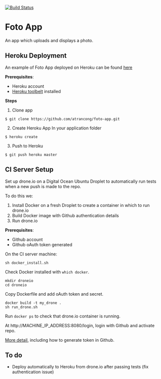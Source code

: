 [![Build Status](http://138.197.8.104:8080/api/badge/github.com/atrancong/foto-app/status.svg?branch=master)](http://138.197.8.104:8080/github.com/atrancong/foto-app)


# Foto App

An app which uploads and displays a photo.

## Heroku Deployment

An example of Foto App deployed on Heroku can be found [here](https://foto--app.herokuapp.com/)   

**Prerequisites**:  
* Heroku account
* [Heroku toolbelt](https://devcenter.heroku.com/articles/heroku-cli) installed

**Steps**  
1. Clone app 
```
$ git clone https://github.com/atrancong/foto-app.git 
```
2. Create Heroku App
In your application folder
```
$ heroku create
```
3. Push to Heroku
```
$ git push heroku master
```

## CI Server Setup  

Set up drone.io on a Digital Ocean Ubuntu Droplet to automatically run tests when a new push is made to the repo.   

To do this we:    
1. Install Docker on a fresh Droplet to create a container in which to run drone.io  
2. Build Docker image with Github authentication details  
3. Run drone.io  

**Prerequisites**:
* Github account
* Github oAuth token generated 

On the CI server machine:  

```
sh docker_install.sh
```
Check Docker installed with `which docker`.

```
mkdir droneio
cd droneio
```

Copy Dockerfile and add oAuth token and secret.

```
docker build -t my_drone .
sh run_drone.sh
```

Run `docker ps` to check that drone.io container is running. 

At http://MACHINE_IP_ADDRESS:8080/login, login with Github and activate repo.

[More detail](https://www.digitalocean.com/community/tutorials/how-to-perform-continuous-integration-testing-with-drone-io-on-coreos-and-docker), including how to generate token in Github. 

## To do
* Deploy automatically to Heroku from drone.io after passing tests (fix authentication issue)


